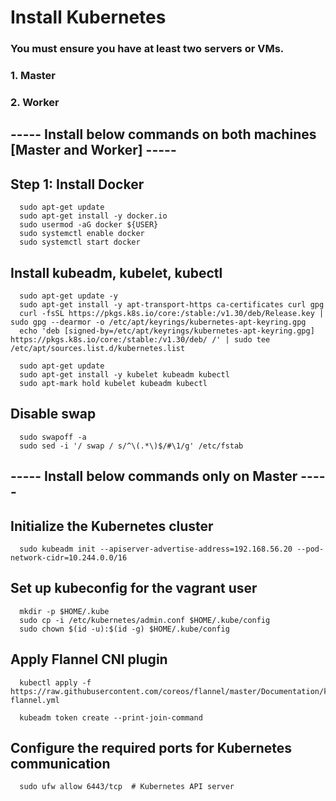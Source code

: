 # Install Kubernetes

### You must ensure you have at least two servers or VMs.
### 1. Master
### 2. Worker

## ----- Install below commands on both machines [Master and Worker] -----

## Step 1: Install Docker

      sudo apt-get update
      sudo apt-get install -y docker.io
      sudo usermod -aG docker ${USER}
      sudo systemctl enable docker
      sudo systemctl start docker

## Install kubeadm, kubelet, kubectl

      sudo apt-get update -y
      sudo apt-get install -y apt-transport-https ca-certificates curl gpg
      curl -fsSL https://pkgs.k8s.io/core:/stable:/v1.30/deb/Release.key | sudo gpg --dearmor -o /etc/apt/keyrings/kubernetes-apt-keyring.gpg
      echo 'deb [signed-by=/etc/apt/keyrings/kubernetes-apt-keyring.gpg] https://pkgs.k8s.io/core:/stable:/v1.30/deb/ /' | sudo tee /etc/apt/sources.list.d/kubernetes.list

      sudo apt-get update
      sudo apt-get install -y kubelet kubeadm kubectl
      sudo apt-mark hold kubelet kubeadm kubectl

## Disable swap

      sudo swapoff -a
      sudo sed -i '/ swap / s/^\(.*\)$/#\1/g' /etc/fstab
      

## ----- Install below commands only on Master -----

## Initialize the Kubernetes cluster
      sudo kubeadm init --apiserver-advertise-address=192.168.56.20 --pod-network-cidr=10.244.0.0/16

## Set up kubeconfig for the vagrant user
      mkdir -p $HOME/.kube
      sudo cp -i /etc/kubernetes/admin.conf $HOME/.kube/config
      sudo chown $(id -u):$(id -g) $HOME/.kube/config

## Apply Flannel CNI plugin
      kubectl apply -f https://raw.githubusercontent.com/coreos/flannel/master/Documentation/kube-flannel.yml
      
      kubeadm token create --print-join-command

## Configure the required ports for Kubernetes communication
      sudo ufw allow 6443/tcp  # Kubernetes API server
